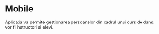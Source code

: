 # Mobile

Aplicatia va permite gestionarea persoanelor din cadrul unui curs de dans: vor fi instructori si elevi. 
